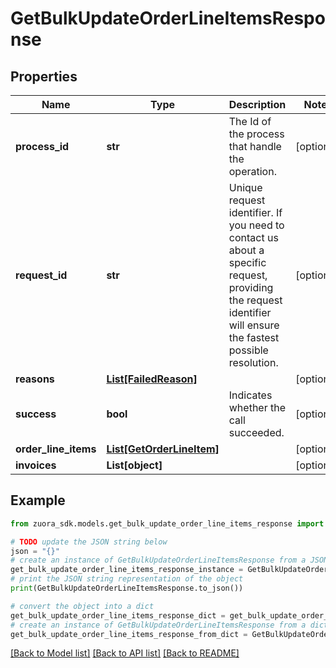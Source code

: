 # GetBulkUpdateOrderLineItemsResponse


## Properties

Name | Type | Description | Notes
------------ | ------------- | ------------- | -------------
**process_id** | **str** | The Id of the process that handle the operation.  | [optional] 
**request_id** | **str** | Unique request identifier. If you need to contact us about a specific request, providing the request identifier will ensure the fastest possible resolution.  | [optional] 
**reasons** | [**List[FailedReason]**](FailedReason.md) |  | [optional] 
**success** | **bool** | Indicates whether the call succeeded.  | [optional] 
**order_line_items** | [**List[GetOrderLineItem]**](GetOrderLineItem.md) |  | [optional] 
**invoices** | **List[object]** |  | [optional] 

## Example

```python
from zuora_sdk.models.get_bulk_update_order_line_items_response import GetBulkUpdateOrderLineItemsResponse

# TODO update the JSON string below
json = "{}"
# create an instance of GetBulkUpdateOrderLineItemsResponse from a JSON string
get_bulk_update_order_line_items_response_instance = GetBulkUpdateOrderLineItemsResponse.from_json(json)
# print the JSON string representation of the object
print(GetBulkUpdateOrderLineItemsResponse.to_json())

# convert the object into a dict
get_bulk_update_order_line_items_response_dict = get_bulk_update_order_line_items_response_instance.to_dict()
# create an instance of GetBulkUpdateOrderLineItemsResponse from a dict
get_bulk_update_order_line_items_response_from_dict = GetBulkUpdateOrderLineItemsResponse.from_dict(get_bulk_update_order_line_items_response_dict)
```
[[Back to Model list]](../README.md#documentation-for-models) [[Back to API list]](../README.md#documentation-for-api-endpoints) [[Back to README]](../README.md)


